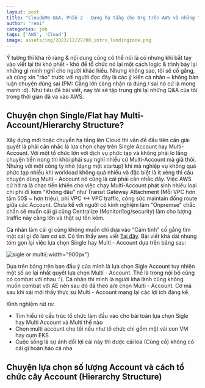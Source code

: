 ```yaml
---
layout: post
title: "Cloud&Me-Q&A, Phần 2 - Dựng hạ tầng cho Org trên AWS và những tâm tư,"
author: "remi"
categories: job
tags: ['AWS', 'Cloud']
image: assets/img/2023/12/27/00_intro_landingzone.png
---
```


Ý tưởng thì khá rõ ràng & nội dung cũng có thể nói là có nhưng khi bắt tay vào viết lại thì khó phết - khó để tổ chức nó lại một cách logic & trình bày lại những gì mình nghĩ cho người khác hiểu. Nhưng không sao, tôi sẽ cố gắng, và cũng xin "rào" trước với người đọc đây là các ý kiến cá nhân ~ không bàn luận chuyện đúng sai (PM: Càng lớn càng nhận ra đúng / sai nó cứ là mong manh :d). Như tiêu đề bài viết, nay tôi sẽ tập trung ghi lại những Q&A của tôi trong thời gian đã va vào AWS. 

## Chuyện chọn Single/Flat hay Multi-Account/Hierarchy Structure?

Xây dựng mới hoặc chuyển hạ tầng lên Cloud thì vấn đề đầu tiên cần giải quyết là phải cân nhắc là lựa chọn chạy trên Single Account hay Multi-Account. Với một tổ chức lớn với dịch vụ phức tạp và không phải lo lắng chuyện tiền nong thì khỏi phải suy nghĩ nhiều cứ Multi-Account mà giã thôi. Nhưng với một công ty nhỏ (dạng một startup) khi mà nghiệp vụ không quá phức tạp nhiều khi workload không quá nhiều và đặc biệt là ít xèng thì câu chuyện dùng Multi - Account nó cũng là cái phải cân nhắc đấy. Việc AWS cứ hở ra là chạc tiền khiến cho việc chạy Multi-Account phát sinh nhiều loại chi phí đi kèm "Không đâu" như Transit Gateway Attachment (Mỗi VPC hơn tầm 50$ ~ hơn triệu), phí VPC <-> VPC traffic, công sức maintain đống route giữa các Account. Chưa kể với người có kinh nghiệm làm "Onpremse" chắc chắn sẽ muốn cái gì cũng Centralize (Monitor/log/security) làm cho lượng traffic này càng lớn và thật sự tốn kém. 

Cá nhân làm cái gì cũng không muốn chỉ dựa vào "Cảm tính" cố gắng tìm một cái gì đó làm cơ sở. Có tìm thấy aws viết [Tại đây](https://docs.aws.amazon.com/accounts/latest/reference/welcome-multiple-accounts.html). Bài viết khá dài nhưng tóm gọn lại việc lựa chọn Single hay Multi - Account dựa trên bảng sau:

![sigle or multi]( {{site.url}}/assets/img/2023/12/27/05_sigle_multi.png){:width="900px"}

Dựa trên bảng trên ban đầu ý của mình là lựa chọn Sigle Account tuy nhiên một số ae lại nhất quyết lựa chọn Multi - Account. Thế là trong nội bộ cũng có combat với nhau :'(. Cá nhân thì mình là người khá lành cũng không muốn combat với AE nên sau đó đã theo a/e chọn Multi - Account. Cơ mà sau khi xài mới thấy thực sự Multi - Account mang lại các lợi ích đáng kể.


Kinh nghiệm rút ra:

- Tìm hiểu rõ cấu trúc tổ chức làm đầu vào cho bài toán lựa chọn Sigle hay Multi Account và Multi thế nào
- Chọn multi account cho tôi nếu như tổ chức chỉ gồm một vài con VM hay cụm EKS
- Cuộc sống là sự ánh đổi lợi cái này thì được cái kia (Củng cố) không có cái gì hoàn hảo cả nha

## Chuyện lựa chọn số lượng Account và cách tổ chức cây Account (Hierarchy Structure)






